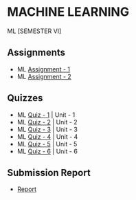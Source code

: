 # MACHINE LEARNING
 ML [SEMESTER VI]

## Assignments

  - ML [Assignment - 1](https://github.com/Amey-Thakur/MACHINE-LEARNING/blob/main/Assignments/Amey_B-50_ML_Assignment-1.pdf)
  - ML [Assignment - 2](https://github.com/Amey-Thakur/MACHINE-LEARNING/blob/main/Assignments/Amey_B-50_ML_Assignment-2.pdf)

## Quizzes

  - ML [Quiz - 1](https://github.com/Amey-Thakur/MACHINE-LEARNING/blob/main/Quizzes/Introduction%20(Unit-1).pdf) | Unit - 1 
  - ML [Quiz - 2](https://github.com/Amey-Thakur/MACHINE-LEARNING/blob/main/Quizzes/Neural%20Network%20(Unit-2).pdf) | Unit - 2 
  - ML [Quiz - 3](https://github.com/Amey-Thakur/MACHINE-LEARNING/blob/main/Quizzes/Optimization%20Techniques%20(Unit-3).pdf) | Unit - 3 
  - ML [Quiz - 4](https://github.com/Amey-Thakur/MACHINE-LEARNING/blob/main/Quizzes/Regression%20%26%20Tree%20(Unit-4).pdf) | Unit - 4 
  - ML [Quiz - 5](https://github.com/Amey-Thakur/MACHINE-LEARNING/blob/main/Quizzes/Classification%20%26%20Clustering%20(Unit-5).pdf) | Unit - 5 
  - ML [Quiz - 6](https://github.com/Amey-Thakur/MACHINE-LEARNING/blob/main/Quizzes/PCA-%20QUIZ%20(Unit-6).pdf) | Unit - 6

## Submission Report

  - [Report](https://github.com/Amey-Thakur/MACHINE-LEARNING/blob/main/Submission%20Report/Amey_B-50_ML_Term_Work_Submission_Report.pdf)
